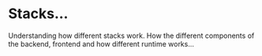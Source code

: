 # Stacks...
Understanding how different stacks work. How the different components of the backend, frontend and how different runtime works...
